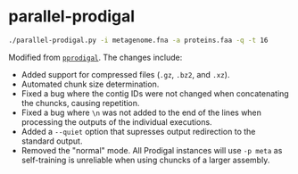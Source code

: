 # parallel-prodigal

```bash
./parallel-prodigal.py -i metagenome.fna -a proteins.faa -q -t 16
```

Modified from [`pprodigal`](https://github.com/sjaenick/pprodigal). The changes include:
- Added support for compressed files (`.gz`, `.bz2`, and `.xz`).
- Automated chunk size determination.
- Fixed a bug where the contig IDs were not changed when concatenating the chuncks, causing repetition.
- Fixed a bug where `\n` was not added to the end of the lines when processing the outputs of the individual executions.
- Added a `--quiet` option that supresses output redirection to the standard output.
- Removed the "normal" mode. All Prodigal instances will use `-p meta` as self-training is unreliable when using chuncks of a larger assembly.
